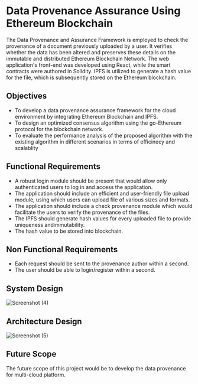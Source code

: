 # Data Provenance Assurance Using Ethereum Blockchain
The Data Provenance and Assurance Framework is employed to check the provenance of a document previously uploaded by a user. It verifies whether the data has been altered and preserves these details on the immutable and distributed Ethereum Blockchain Network. The web application's front-end was developed using React, while the smart contracts were authored in Solidity. IPFS is utilized to generate a hash value for the file, which is subsequently stored on the Ethereum blockchain.
## Objectives
* To develop a data provenance assurance framework for the cloud environment by integrating Ethereum Blockchain and IPFS.
* To design an optimized consensus algorithm using the go-Ethereum protocol for the blockchain network.
* To evaluate the performance analysis of the proposed algorithm with the existing algorithm in different scenarios in terms of efficinecy and scalablity

## Functional Requirements
* A robust login module should be present that would allow only authenticated users to log in and access the application.
* The application should include an efficient and user-friendly file upload module, using which users can upload file of various sizes and formats.
* The application should include a check provenance module which would facilitate the users to verify the provenance of the files.
* The IPFS should generate hash values for every uploaded file to provide uniqueness andimmutability.
* The hash value to be stored into blockchain.


## Non Functional Requirements
* Each request should be sent to the provenance author within a second.
* The user should be able to login/register within a second.

## System Design 

![Screenshot (4)](https://github.com/Yashvardhan-17/DataProvenance/assets/119247530/b174f654-b328-400b-8f52-229d844d4edf)

## Architecture Design

![Screenshot (5)](https://github.com/Yashvardhan-17/DataProvenance/assets/119247530/98a530fc-2e5e-401b-9b69-af75abda3e4d)

## Future Scope
The future scope of this project would be to develop the data provenance for multi-cloud platform.

